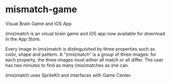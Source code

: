 # mismatch-game
Visual Brain Game and iOS App

(mis)match is an visual brain game and iOS app now available for download in the App Store.

Every image in (mis)match is distinguished by three properties such as color, shape and pattern. A “(mis)match” is a group of three images: for each property, the three images must either all match or all differ. The user has two minutes to find as many (mis)matches as she can.

(mis)match uses SpriteKit and interfaces with Game Center.
